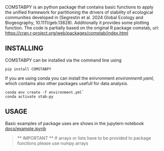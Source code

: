 COMSTABPY is an python package that contains basic functions to apply the unified framework for partitioning the drivers of stability of ecological communities developed in (Segrestin et al. 2024 Global Ecology and Biogeography, 10.1111/geb.13828). Additionally it provides some plotting function. The code is partially based on the original R package comstab, url: https://cran.r-project.org/web/packages/comstab/index.html 

## INSTALLING
COMSTABPY can be installed via the command line using

`pip install COMSTABPY`

If you are using conda you can install the enivronment *environmentl.yaml*, which contains also other packages usefull for data analysis.
```
conda env create -f environment.yml`
conda activate stab-py
```
## USAGE
Basic examples of package uses are shows in the jupytern notebook [docs/example.ipynb](https://github.com/gocchipintive/COMSTABPY/blob/main/docs/example.ipynb)

> ** IMPORTANT ** If arrays or lists have to be provided to package functions please use numpy arrays

